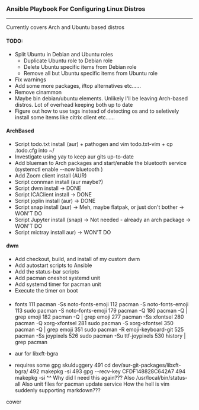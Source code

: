 ### Ansible Playbook For Configuring Linux Distros
---
Currently covers Arch and Ubuntu based distros

#### TODO:
* Split Ubuntu in Debian and Ubuntu roles
	* Duplicate Ubuntu role to Debian role
	* Delete Ubuntu specific items from Debian role
	* Remove all but Ubuntu specific items from Ubuntu role
* Fix warnings
* Add some more packages, iftop alternatives etc......
* Remove cinammon
* Maybe bin debian/ubuntu elements. Unlikely I'll be leaving Arch-based distros. Lot of overhead keeping both up to date
* Figure out how to use tags instead of detecting os and to seletively install some items like citrix client etc......


#### ArchBased
* Script todo.txt install (aur) + pathogen and vim todo.txt-vim + cp .todo.cfg into ~/
* Investigate using yay to keep aur gits up-to-date
* Add blueman to Arch packages and start/enable the bluetooth service (systemctl enable --now bluetooth )
* Add Zoom client install (AUR)
* Script connman install (aur maybe?)
* Script dwm install -> DONE
* Script ICAClient install -> DONE
* Script joplin install (aur) -> DONE
* Script snap install (aur) -> Meh, maybe flatpak, or just don't bother -> WON'T DO
* Script Jupyter install (snap) -> Not needed - already an arch package -> WON'T DO
* Script mictray install aur) -> WON'T DO

#### dwm
* Add checkout, build, and install of my custom dwm 
* Add autostart scripts to Ansible
* Add the status-bar scripts
* Add pacman oneshot systemd unit
* Add systemd timer for pacman unit
* Execute the timer on boot


####
* fonts 
  111  pacman -Ss noto-fonts-emoji
  112  pacman -S noto-fonts-emoji
  113  sudo pacman -S noto-fonts-emoji
  179  pacman -Q
  180  pacman -Q  | grep emoji
  182  pacman -Q  | grep emoji
  277  pacman -Ss xfontsel
  280  pacman -Q xorg-xfontsel
  281  sudo pacman -S xorg-xfontsel
  350  pacman -Q  | grep emoji
  351  sudo pacman -R emoji-keyboard-git
  525  pacman -Ss joypixels
  526  sudo pacman -Su ttf-joypixels
  530  history | grep pacman

* aur for libxft-bgra
* requires some gpg skulduggery
  491  cd dev/aur-git-packages/libxft-bgra/
  492  makepkg -si
  493  gpg --recv-key CFDF148828C642A7
  494  makepkg -si
^^ Why did I need this again???
Also
/usr/local/bin/status- all
Also unit files for pacman update service
How the hell is vim suddenly supporting markdown???

cower
